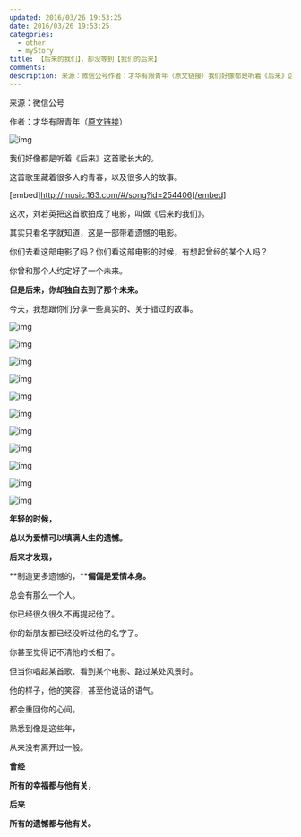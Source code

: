 ```yaml
---
updated: 2016/03/26 19:53:25
date: 2016/03/26 19:53:25
categories: 
  - other
  - myStory
title: 【后来的我们】，却没等到【我们的后来】
comments: 
description: 来源：微信公号作者：才华有限青年（原文链接）我们好像都是听着《后来》这首歌长大的。这首歌里藏着很多人的青春，以及很多人的故事。[embed]http //music.163.com/#/song?id=254406[/embed]这次，刘若英把这首歌拍成了电影，叫做《后来的我们》。
---
```

来源：微信公号

作者：才华有限青年（[原文链接](https://mp.weixin.qq.com/s/cFteyUw29FcVN5mGqutnHg)）

![img](https://static.jindll.com/notes/640-1578222687336.jfif)

我们好像都是听着《后来》这首歌长大的。

这首歌里藏着很多人的青春，以及很多人的故事。

[embed]http://music.163.com/#/song?id=254406[/embed]

这次，刘若英把这首歌拍成了电影，叫做《后来的我们》。

其实只看名字就知道，这是一部带着遗憾的电影。

你们去看这部电影了吗？你们看这部电影的时候，有想起曾经的某个人吗？

你曾和那个人约定好了一个未来。

**但是后来，你却独自去到了那个未来。**

今天，我想跟你们分享一些真实的、关于错过的故事。

![img](https://static.jindll.com/notes/640.jfif)

![img](https://static.jindll.com/notes/640.jfif)

![img](https://static.jindll.com/notes/640.jfif)

![img](https://static.jindll.com/notes/640.jfif)

![img](https://static.jindll.com/notes/640-1578222687317.jfif)

![img](https://static.jindll.com/notes/640-1578222687338.jfif)

![img](https://static.jindll.com/notes/640-1578222687339.jfif)

![img](https://static.jindll.com/notes/640-1578222687339.jfif)

![img](https://static.jindll.com/notes/640-1578222687388.jfif)

![img](https://static.jindll.com/notes/640-1578222687388.jfif)

![img](https://mmbiz.qpic.cn/mmbiz_jpg/Ljib4So7yuWia53GBMQcujfIhHtzCWFH0Dn3iaZFYXZHBdGOiaalwQQsgaam8zJgmsGp7CslFsLibdZHicjMWXhGDcAg/640?wx_fmt=jpeg)

**年轻的时候，**

**总以为爱情可以填满人生的遗憾。**

**后来才发现，**

**制造更多遗憾的，****偏偏是爱情本身。**

总会有那么一个人。

你已经很久很久不再提起他了。

你的新朋友都已经没听过他的名字了。

你甚至觉得记不清他的长相了。

但当你唱起某首歌、看到某个电影、路过某处风景时。

他的样子，他的笑容，甚至他说话的语气。

都会重回你的心间。

熟悉到像是这些年，

从来没有离开过一般。

**曾经**

**所有的幸福都与他有关，**

**后来**

**所有的遗憾都与他有关。**
